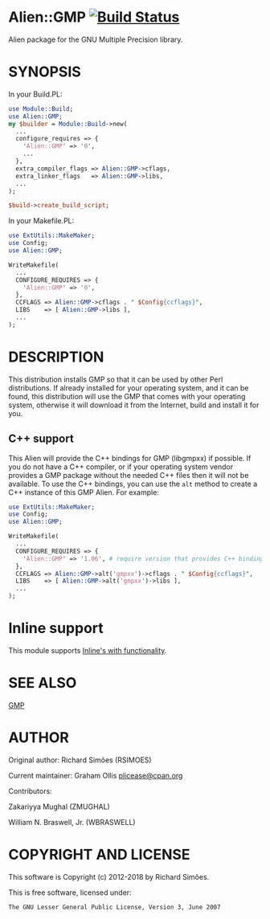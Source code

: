 # Alien::GMP [![Build Status](https://travis-ci.org/PerlAlien/Alien-GMP.svg)](http://travis-ci.org/PerlAlien/Alien-GMP)

Alien package for the GNU Multiple Precision library.

# SYNOPSIS

In your Build.PL:

```perl
use Module::Build;
use Alien::GMP;
my $builder = Module::Build->new(
  ...
  configure_requires => {
    'Alien::GMP' => '0',
    ...
  },
  extra_compiler_flags => Alien::GMP->cflags,
  extra_linker_flags   => Alien::GMP->libs,
  ...
);

$build->create_build_script;
```

In your Makefile.PL:

```perl
use ExtUtils::MakeMaker;
use Config;
use Alien::GMP;

WriteMakefile(
  ...
  CONFIGURE_REQUIRES => {
    'Alien::GMP' => '0',
  },
  CCFLAGS => Alien::GMP->cflags . " $Config{ccflags}",
  LIBS    => [ Alien::GMP->libs ],
  ...
);
```

# DESCRIPTION

This distribution installs GMP so that it can be used by other Perl distributions.  If already
installed for your operating system, and it can be found, this distribution will use the GMP
that comes with your operating system, otherwise it will download it from the Internet, build and
install it for you.

## C++ support

This Alien will provide the C++ bindings for GMP (libgmpxx) if possible.  If you do not have a
C++ compiler, or if your operating system vendor provides a GMP package without the needed C++
files then it will not be available.  To use the C++ bindings, you can use the `alt` method
to create a C++ instance of this GMP Alien.  For example:

```perl
use ExtUtils::MakeMaker;
use Config;
use Alien::GMP;

WriteMakefile(
  ...
  CONFIGURE_REQUIRES => {
    'Alien::GMP' => '1.06', # require version that provides C++ bindings
  },
  CCFLAGS => Alien::GMP->alt('gmpxx')->cflags . " $Config{ccflags}",
  LIBS    => [ Alien::GMP->alt('gmpxx')->libs ],
  ...
);
```

# Inline support

This module supports [Inline's with functionality](https://metacpan.org/pod/Inline#Playing-with-Others).

# SEE ALSO

[GMP](https://gmplib.org/)

# AUTHOR

Original author: Richard Simões (RSIMOES)

Current maintainer: Graham Ollis <plicease@cpan.org>

Contributors:

Zakariyya Mughal (ZMUGHAL)

William N. Braswell, Jr. (WBRASWELL)

# COPYRIGHT AND LICENSE

This software is Copyright (c) 2012-2018 by Richard Simões.

This is free software, licensed under:

```
The GNU Lesser General Public License, Version 3, June 2007
```

